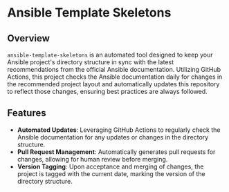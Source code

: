# Ansible Template Skeletons

## Overview
`ansible-template-skeletons` is an automated tool designed to keep your Ansible project's directory structure in sync with the latest recommendations from the official Ansible documentation. Utilizing GitHub Actions, this project checks the Ansible documentation daily for changes in the recommended project layout and automatically updates this repository to reflect those changes, ensuring best practices are always followed.

## Features
- **Automated Updates**: Leveraging GitHub Actions to regularly check the Ansible documentation for any updates or changes in the directory structure.
- **Pull Request Management**: Automatically generates pull requests for changes, allowing for human review before merging.
- **Version Tagging**: Upon acceptance and merging of changes, the project is tagged with the current date, marking the version of the directory structure.
